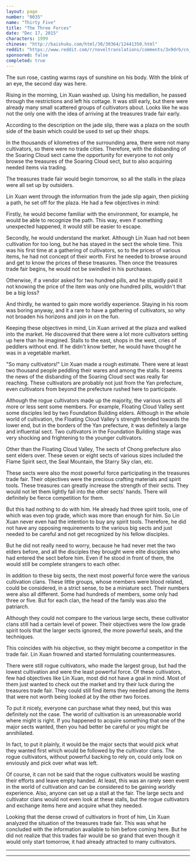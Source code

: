 ```yaml
---
layout: page
number: "0035"
name: "Thirty Five"
title: "The Three Forces"
date: "Dec 17, 2015"
characters: 1999
chinese: "http://baishuku.com/html/30/30364/12441350.html"
reddit: "https://www.reddit.com/r/noveltranslations/comments/3x9drb/cn_tempered_immortal_chapter_0035/"
sponsored: false
completed: true
---
```


The sun rose, casting warms rays of sunshine on his body. With the blink of an eye, the second day was here.

Rising in the morning, Lin Xuan washed up. Using his medallion, he passed through the restrictions and left his cottage. It was still early, but there were already many small scattered groups of cultivators about. Looks like he was not the only one with the idea of arriving at the treasures trade fair early.

According to the description on the jade slip, there was a plaza on the south side of the basin which could be used to set up their shops.

In the thousands of kilometres of the surrounding area, there were not many cultivators, so there were no trade cities. Therefore, with the disbanding of the Soaring Cloud sect came the opportunity for everyone to not only browse the treasures of the Soaring Cloud sect, but to also acquiring needed items via trading.

The treasures trade fair would begin tomorrow, so all the stalls in the plaza were all set up by outsiders.

Lin Xuan went through the information from the jade slip again, then picking a path, he set off for the plaza. He had a few objectives in mind:

Firstly, he would become familiar with the environment, for example, he would be able to recognize the path. This way, even if something unexpected happened, it would still be easier to escape.

Secondly, he would understand the market. Although Lin Xuan had not been cultivation for too long, but he has stayed in the sect the whole time. This was his first time at a gathering of cultivators, so to the prices of various items, he had not concept of their worth. First he needed to browse around and get to know the prices of these treasures. Then once the treasures trade fair begins, he would not be swindled in his purchases.

Otherwise, if a vendor asked for two hundred pills, and he stupidly paid it not knowing the price of the item was only one hundred pills, wouldn't that be a big loss?

And thirdly, he wanted to gain more worldly experience. Staying in his room was boring anyway, and it a rare to have a gathering of cultivators, so why not broaden his horizons and join in on the fun.

Keeping these objectives in mind, Lin Xuan arrived at the plaza and walked into the market. He discovered that there were a lot more cultivators setting up here than he imagined. Stalls to the east, shops in the west, cries of peddlers without end. If he didn't know better, he would have thought he was in a vegetable market.

"So many cultivators!" Lin Xuan made a rough estimate. There were at least two thousand people peddling their wares and among the stalls. It seems the news of the disbanding of the Soaring Cloud sect was really far reaching. These cultivators are probably not just from the Yan prefecture, even cultivators from beyond the prefecture rushed here to participate.

Although the rogue cultivators made up the majority, the various sects all more or less sent some members. For example, Floating Cloud Valley sent some disciples led by two Foundation Building elders. Although in the whole world of cultivation, the Floating Cloud Valley's strength tended towards the lower end, but in the borders of the Yan prefecture, it was definitely a large and influential sect. Two cultivators in the Foundation Building stage was very shocking and frightening to the younger cultivators.

Other than the Floating Cloud Valley, The sects of Chong prefecture also sent elders over. These seven or eight sects of various sizes included the Flame Spirit sect, the Seal Mountain, the Starry Sky clan, etc.

These sects were also the most powerful force participating in the treasures trade fair. Their objectives were the precious crafting materials and spirit tools. These treasures can greatly increase the strength of their sects. They would not let them lightly fall into the other sects' hands. There will definitely be fierce competition for them.

But this had nothing to do with him. He already had three spirit tools, one of which was even top grade, which was more than enough for him. So Lin Xuan never even had the intention to buy any spirit tools. Therefore, he did not have any opposing requirements to the various big sects and just needed to be careful and not get recognized by his fellow disciples.

But he did not really need to worry, because he had never met the two elders before, and all the disciples they brought were elite disciples who had entered the sect before him. Even if he stood in front of them, the would still be complete strangers to each other.

In addition to these big sects, the next most powerful force were the various cultivation clans. These little groups, whose members were blood related, could be considered, in a strict sense, to be a miniature sect. Their numbers were also all different. Some had hundreds of members, some only had three or five. But for each clan, the head of the family was also the patriarch.

Although they could not compare to the various large sects, these cultivator clans still had a certain level of power. Their objectives were the low grade spirit tools that the larger sects ignored, the more powerful seals, and the techniques.

This coincides with his objective, so they might become a competitor in the trade fair. Lin Xuan frowned and started formulating countermeasures.

There were still rogue cultivators, who made the largest group, but had the lowest cultivation and were the least powerful force. Of these cultivators, few had objectives like Lin Xuan, most did not have a goal in mind. Most of them just wanted to check out the market and try their luck during the treasures trade fair. They could still find items they needed among the items that were not worth being looked at by the other two forces.

To put it nicely, everyone can purchase what they need, but this was definitely not the case. The world of cultivation is an unreasonable world where might is right. If you happened to acquire something that one of the major sects wanted, then you had better be careful or you might be annihilated.

In fact, to put it plainly, it would be the major sects that would pick what they wanted first which would be followed by the cultivator clans. The rogue cultivators, without powerful backing to rely on, could only look on enviously and pick over what was left.

Of course, it can not be said that the rogue cultivators would be wasting their efforts and leave empty handed. At least, this was an rarely seen event in the world of cultivation and can be considered to be gaining worldly experience. Also, anyone can set up a stall at the fair. The large sects and cultivator clans would not even look at these stalls, but the rogue cultivators and exchange items here and acquire what they needed.

Looking that the dense crowd of cultivators in front of him, Lin Xuan analyzed the situation of the treasures trade fair. This was what he concluded with the information available to him before coming here. But he did not realize that this trades fair would be so grand that even though it would only start tomorrow, it had already attracted to many cultivators.

- - -
- - -
